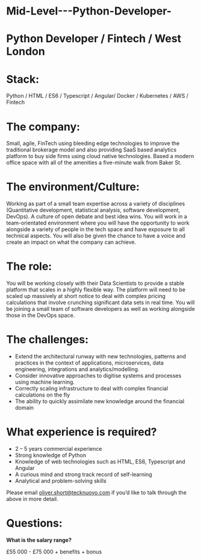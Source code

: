 # Mid-Level---Python-Developer-

# Python Developer / Fintech / West London 

# Stack: 

Python / HTML / ES6 / Typescript / Angular/ Docker / Kubernetes / AWS / Fintech  

# The company: 

Small, agile, FinTech using bleeding edge technologies to improve the traditional brokerage model and also providing SaaS based analytics platform to buy side firms using cloud native technologies. Based a modern office space with all of the amenities a five-minute walk from Baker St. 

# The environment/Culture: 

Working as part of a small team expertise across a variety of disciplines (Quantitative development, statistical analysis, software development, DevOps). A culture of open debate and best idea wins. 
You will work in a team-orientated environment where you will have the opportunity to work alongside a variety of people in the tech space and have exposure to all technical aspects. You will also be given the chance to have a voice and create an impact on what the company can achieve.  

# The role: 

You will be working closely with their Data Scientists to provide a stable platform that scales in a highly flexible way. The platform will need to be scaled up massively at short notice to deal with complex pricing calculations that involve crunching significant data sets in real time. You will be joining a small team of software developers as well as working alongside those in the DevOps space. 

# The challenges: 

-	Extend the architectural runway with new technologies, patterns and practices in the context of applications, microservices, data engineering, integrations and analytics/modelling.
-	Consider innovative approaches to digitise systems and processes using machine learning.
-	Correctly scaling infrastructure to deal with complex financial calculations on the fly
-	The ability to quickly assimilate new knowledge around the financial domain 

# What experience is required?

-	2 – 5 years commercial experience 
-	Strong knowledge of Python
-	Knowledge of web technologies such as HTML, ES6, Typescript and Angular
-	A curious mind and strong track record of self-learning 
-	Analytical and problem-solving skills

Please email oliver.short@tecknuovo.com if you’d like to talk through the above in more detail.

# Questions:
**What is the salary range?**

£55 000 - £75 000 + benefits + bonus 
